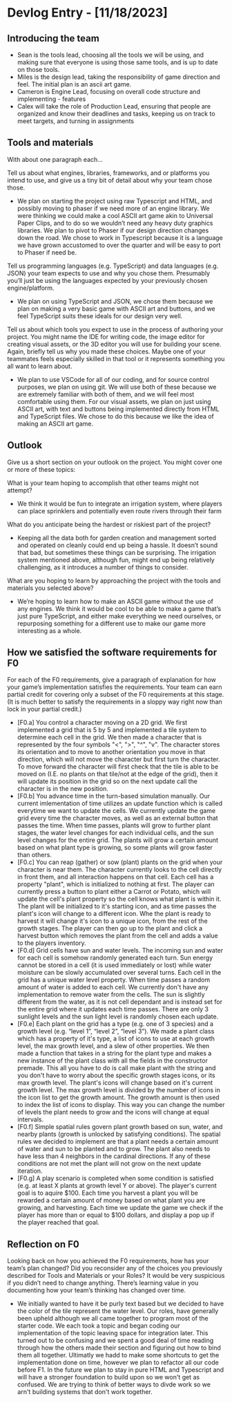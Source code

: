 # Devlog Entry - [11/18/2023]

## Introducing the team

- Sean is the tools lead, choosing all the tools we will be using, and making sure that everyone is using those same tools, and is up to date on those tools.
- Miles is the design lead, taking the responsibility of game direction and feel. The initial plan is an ascii art game.
- Cameron is Engine Lead, focusing on overall code structure and implementing - features
- Calex will take the role of Production Lead, ensuring that people are organized and know their deadlines and tasks, keeping us on track to meet targets, and turning in assignments

## Tools and materials

With about one paragraph each...

Tell us about what engines, libraries, frameworks, and or platforms you intend to use, and give us a tiny bit of detail about why your team chose those.

- We plan on starting the project using raw Typescript and HTML, and possibly moving to phaser if we need more of an engine library. We were thinking we could make a cool ASCII art game akin to Universal Paper Clips, and to do so we wouldn’t need any heavy duty graphics libraries. We plan to pivot to Phaser if our design direction changes down the road. We chose to work in Typescript because it is a language we have grown accustomed to over the quarter and will be easy to port to Phaser if need be.

Tell us programming languages (e.g. TypeScript) and data languages (e.g. JSON) your team expects to use and why you chose them. Presumably you’ll just be using the languages expected by your previously chosen engine/platform.

- We plan on using TypeScript and JSON, we chose them because we plan on making a very basic game with ASCII art and buttons, and we feel TypeScript suits these ideals for our design very well.

Tell us about which tools you expect to use in the process of authoring your project. You might name the IDE for writing code, the image editor for creating visual assets, or the 3D editor you will use for building your scene. Again, briefly tell us why you made these choices. Maybe one of your teammates feels especially skilled in that tool or it represents something you all want to learn about.

- We plan to use VSCode for all of our coding, and for source control purposes, we plan on using git. We will use both of these because we are extremely familiar with both of them, and we will feel most comfortable using them. For our visual assets, we plan on just using ASCII art, with text and buttons being implemented directly from HTML and TypeScript files. We chose to do this because we like the idea of making an ASCII art game.

## Outlook

Give us a short section on your outlook on the project. You might cover one or more of these topics:

What is your team hoping to accomplish that other teams might not attempt?

- We think it would be fun to integrate an irrigation system, where players can place sprinklers and potentially even route rivers through their farm

What do you anticipate being the hardest or riskiest part of the project?

- Keeping all the data both for garden creation and management sorted and operated on cleanly could end up being a hassle. It doesn’t sound that bad, but sometimes these things can be surprising. The irrigation system mentioned above, although fun, might end up being relatively challenging, as it introduces a number of things to consider.

What are you hoping to learn by approaching the project with the tools and materials you selected above?

- We’re hoping to learn how to make an ASCII game without the use of any engines. We think it would be cool to be able to make a game that’s just pure TypeScript, and either make everything we need ourselves, or repurposing something for a different use to make our game more interesting as a whole.

## How we satisfied the software requirements for F0

For each of the F0 requirements, give a paragraph of explanation for how your game’s implementation satisfies the requirements.
Your team can earn partial credit for covering only a subset of the F0 requirements at this stage. (It is much better to satisfy the requirements in a sloppy way right now than lock in your partial credit.)

- [F0.a] You control a character moving on a 2D grid.
  We first implemented a grid that is 5 by 5 and implemented a tile system to determine each cell in the grid. We then made a character that is represented by the four symbols "<", ">", "^", "v". The character stores its orientation and to move to another orientation you move in that direction, which will not move the character but first turn the character. To move forward the character will first check that the tile is able to be moved on (I.E. no plants on that tile/not at the edge of the grid), then it will update its position in the grid so on the next update call the character is in the new position.
- [F0.b] You advance time in the turn-based simulation manually.
  Our current imlementation of time utilizes an update function which is called everytime we want to update the cells. We currently update the game grid every time the character moves, as well as an external button that passes the time. When time passes, plants will grow to further plant stages, the water level changes for each individual cells, and the sun level changes for the entire grid. The plants will grow a certain amount based on what plant type is growing, so some plants will grow faster than others.
- [F0.c] You can reap (gather) or sow (plant) plants on the grid when your character is near them.
  The character currently looks to the cell directly in front them, and all interaction happens on that cell. Each cell has a property "plant", which is initialized to nothing at first. The player can currently press a button to plant either a Carrot or Potato, which will update the cell's plant property so the cell knows what plant is within it. The plant will be initialized to it's starting icon, and as time passes the plant's icon will change to a different icon. Whe the plant is ready to harvest it will change it's icon to a unique icon, from the rest of the growth stages. The player can then go up to the plant and click a harvest button which removes the plant from the cell and adds a value to the players inventory.
- [F0.d] Grid cells have sun and water levels. The incoming sun and water for each cell is somehow randomly generated each turn. Sun energy cannot be stored in a cell (it is used immediately or lost) while water moisture can be slowly accumulated over several turns.
  Each cell in the grid has a unique water level property. When time passes a random amount of water is added to each cell. We currently don't have any implementation to remove water from the cells. The sun is slightly different from the water, as it is not cell dependant and is instead set for the entire grid where it updates each time passes. There are only 3 sunlight levels and the sun light level is randomly chosen each update.
- [F0.e] Each plant on the grid has a type (e.g. one of 3 species) and a growth level (e.g. “level 1”, “level 2”, “level 3”).
  We made a plant class which has a property of it's type, a list of icons to use at each growth level, the max growth level, and a slew of other properties. We then made a function that takes in a string for the plant type and makes a new instance of the plant class with all the fields in the constructor premade. This all you have to do is call make plant with the string and you don't have to worry about the specific growth stages icons, or its max growth level. The plant's icons will change based on it's current growth level. The max growth level is divided by the number of icons in the icon list to get the growth amount. The growth amount is then used to index the list of icons to display. This way you can change the number of levels the plant needs to grow and the icons will change at equal intervals.
- [F0.f] Simple spatial rules govern plant growth based on sun, water, and nearby plants (growth is unlocked by satisfying conditions).
  The spatial rules we decided to implement are that a plant needs a certain amount of water and sun to be planted and to grow. The plant also needs to have less than 4 neighbors in the cardinal directions. If any of these conditions are not met the plant will not grow on the next update iteration.
- [F0.g] A play scenario is completed when some condition is satisfied (e.g. at least X plants at growth level Y or above).
  The player's current goal is to aquire $100. Each time you harvest a plant you will be rewarded a certain amount of money based on what plant you are growing, and harvesting. Each time we update the game we check if the player has more than or equal to $100 dollars, and display a pop up if the player reached that goal.

## Reflection on F0

Looking back on how you achieved the F0 requirements, how has your team’s plan changed? Did you reconsider any of the choices you previously described for Tools and Materials or your Roles? It would be very suspicious if you didn’t need to change anything. There’s learning value in you documenting how your team’s thinking has changed over time.

- We initially wanted to have it be purly text based but we decided to have the color of the tile represent the water level. Our roles, have generally been upheld although we all came together to program most of the starter code. We each took a topic and began coding our implementation of the topic leaving space for integration later. This turned out to be confusing and we spent a good deal of time reading through how the others made their section and figuring out how to bind them all together. Ultimatly we hadd to make some shortcuts to get the implementation done on time, however we plan to refactor all our code before F1. In the future we plan to stay in pure HTML and Typescript and will have a stronger foundation to build upon so we won't get as confused. We are trying to think of better ways to divde work so we arn't building systems that don't work together.
